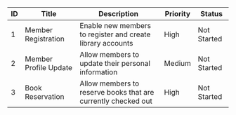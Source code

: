 | ID  | Title                  | Description                                                   | Priority | Status      |
| --- | ---------------------  | --------------------------------------------------------------| -------- | ----------- |
| 1   | Member Registration    | Enable new members to register and create library accounts    | High     | Not Started |
| 2   | Member Profile Update  | Allow members to update their personal information            | Medium   | Not Started |
| 3   | Book Reservation       | Allow members to reserve books that are currently checked out | High     | Not Started |
